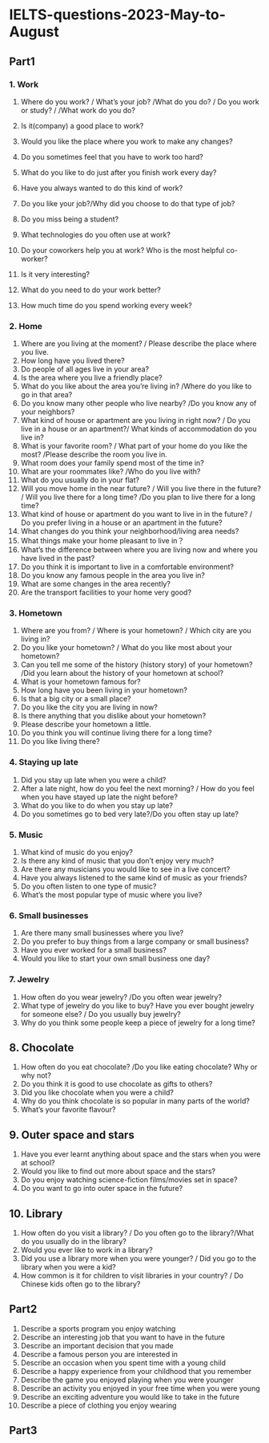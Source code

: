 # IELTS-questions-2023-May-to-August

## Part1

### 1. Work

1. Where do you work? / What’s your job? /What do you do? / Do you work or study? / /What work do you do? 

2. Is it(company) a good place to work? 
3. Would you like the place where you work to make any changes?
4. Do you sometimes feel that you have to work too hard?
5. What do you like to do just after you finish work every day?
6. Have you always wanted to do this kind of work?
7. Do you like your job?/Why did you choose to do that type of job?
8. Do you miss being a student?
9. What technologies do you often use at work?
10. Do your coworkers help you at work? Who is the most helpful co-worker?
11. Is it very interesting?
12. What do you need to do your work better?
13. How much time do you spend working every week?



### 2. Home

1. Where are you living at the moment? / Please describe the place where you live. 
2. How long have you lived there? 
3. Do people of all ages live in your area?
4. Is the area where you live a friendly place?
5. What do you like about the area you’re living in? /Where do you like to go in that area?
6. Do you know many other people who live nearby? /Do you know any of your neighbors? 
7. What kind of house or apartment are you living in right now? / Do you live in a house or an apartment?/ What kinds of accommodation do you live in?
8. What is your favorite room? / What part of your home do you like the most? /Please describe the room you live in.
9. What room does your family spend most of the time in?
10. What are your roommates like? /Who do you live with?
11. What do you usually do in your flat?
12. Will you move home in the near future? / Will you live there in the future? / Will you live there for a long time? /Do you plan to live there for a long time?
13. What kind of house or apartment do you want to live in in the future? / Do you prefer living in a house or an apartment in the future?
14. What changes do you think your neighborhood/living area needs? 
15. What things make your home pleasant to live in？
16. What’s the difference between where you are living now and where you have lived in the past?
17. Do you think it is important to live in a comfortable environment?
18. Do you know any famous people in the area you live in?
19. What are some changes in the area recently?
20. Are the transport facilities to your home very good?



### 3. Hometown

1. Where are you from? / Where is your hometown? / Which city are you living in? 
2. Do you like your hometown? / What do you like most about your hometown?
3. Can you tell me some of the history (history story) of your hometown? /Did you learn about the history of your hometown at school?
4. What is your hometown famous for?
5. How long have you been living in your hometown? 
6. Is that a big city or a small place?
7. Do you like the city you are living in now? 
8. Is there anything that you dislike about your hometown?
9. Please describe your hometown a little. 
10. Do you think you will continue living there for a long time? 
11. Do you like living there?



### 4. Staying up late

1. Did you stay up late when you were a child? 
2. After a late night, how do you feel the next morning? / How do you feel when you have stayed up late the night before? 
3. What do you like to do when you stay up late?
4. Do you sometimes go to bed very late?/Do you often stay up late? 



### 5. Music

1. What kind of music do you enjoy? 
2. Is there any kind of music that you don’t enjoy very much? 
3. Are there any musicians you would like to see in a live concert?
4. Have you always listened to the same kind of music as your friends?
5. Do you often listen to one type of music?
6. What’s the most popular type of music where you live?



### 6. Small businesses

1. Are there many small businesses where you live?
2. Do you prefer to buy things from a large company or small business?
3. Have you ever worked for a small business?
4. Would you like to start your own small business one day? 



### 7. Jewelry

1. How often do you wear jewelry? /Do you often wear jewelry?
2. What type of jewelry do you like to buy? Have you ever bought jewelry for someone else? / Do you usually buy jewelry?
3. Why do you think some people keep a piece of jewelry for a long time? 



## 8. Chocolate

1. How often do you eat chocolate? /Do you like eating chocolate? Why or why not?
2. Do you think it is good to use chocolate as gifts to others?  
3. Did you like chocolate when you were a child?  
4. Why do you think chocolate is so popular in many parts of the world?  
5. What’s your favorite flavour?



## 9. Outer space and stars

1. Have you ever learnt anything about space and the stars when you were at school?  
2. Would you like to find out more about space and the stars?  
3. Do you enjoy watching science-fiction films/movies set in space?  
4. Do you want to go into outer space in the future?  



## 10. Library

1. How often do you visit a library? / Do you often go to the library?/What do you usually do in the library?  
2. Would you ever like to work in a library?  
3. Did you use a library more when you were younger? / Did you go to the library when you were a kid?  
4. How common is it for children to visit libraries in your country? / Do Chinese kids often go to the library?  





## Part2

1. Describe a sports program you enjoy watching
2. Describe an interesting job that you want to have in the future
3. Describe an important decision that you made
4. Describe a famous person you are interested in 
5. Describe an occasion when you spent time with a young child
6. Describe a happy experience from your childhood that you remember
7. Describe the game you enjoyed playing when you were younger
8. Describe an activity you enjoyed in your free time when you were young
9. Describe an exciting adventure you would like to take in the future
10. Describe a piece of clothing you enjoy wearing






## Part3
